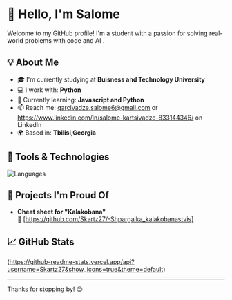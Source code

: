 # 👋 Hello, I'm Salome

Welcome to my GitHub profile! I'm a student with a passion for solving real-world problems with code and AI .

## 💡 About Me

- 🎓 I'm currently studying at **Buisness and Technology University**
- 💻 I work with: **Python**
- 🌱 Currently learning: **Javascript and Python**
- 📫 Reach me: qarcivadze.salome6@gmail.com or https://www.linkedin.com/in/salome-kartsivadze-833144346/ on LinkedIn
- 🌍 Based in: **Tbilisi,Georgia**

## 🔧 Tools & Technologies

![Languages](https://skillicons.dev/icons?i=python)

## 🧠 Projects I'm Proud Of

- **Cheat sheet for "Kalakobana"**  
  🔗 [https://github.com/Skartz27/-Shpargalka_kalakobanastvis]


## 📈 GitHub Stats

(https://github-readme-stats.vercel.app/api?username=Skartz27&show_icons=true&theme=default)

---

Thanks for stopping by! 😊
